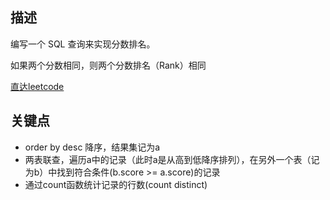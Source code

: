 ## 描述

编写一个 SQL 查询来实现分数排名。

如果两个分数相同，则两个分数排名（Rank）相同


[直达leetcode](https://leetcode-cn.com/problems/rank-scores/)

## 关键点

- order by desc 降序，结果集记为a
- 两表联查，遍历a中的记录（此时a是从高到低降序排列），在另外一个表（记为b）中找到符合条件(b.score >= a.score)的记录
- 通过count函数统计记录的行数(count distinct)